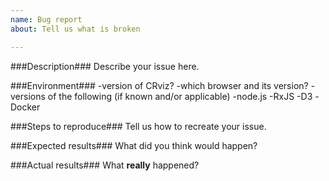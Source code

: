 ```yaml
---
name: Bug report
about: Tell us what is broken

---
```


###Description###
Describe your issue here.

###Environment###
-version of CRviz?
-which browser and its version?
-versions of the following (if known and/or applicable)
  -node.js
  -RxJS
  -D3
  -Docker

###Steps to reproduce###
Tell us how to recreate your issue.

###Expected results###
What did you think would happen?

###Actual results###
What **really** happened?
